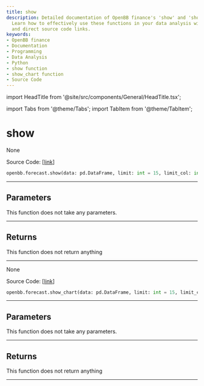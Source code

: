 ```yaml
---
title: show
description: Detailed documentation of OpenBB finance's 'show' and 'show_chart' functions.
  Learn how to effectively use these functions in your data analysis with clear instructions
  and direct source code links.
keywords:
- OpenBB finance
- Documentation
- Programming
- Data Analysis
- Python
- show function
- show_chart function
- Source Code
---
```


import HeadTitle from '@site/src/components/General/HeadTitle.tsx';

<HeadTitle title="show - Forecast - Reference | OpenBB SDK Docs" />

import Tabs from '@theme/Tabs';
import TabItem from '@theme/TabItem';

# show

<Tabs>
<TabItem value="model" label="Model" default>

None

Source Code: [[link](https://github.com/OpenBB-finance/OpenBBTerminal/tree/main/openbb_terminal/forecast/forecast_view.py#L227)]

```python
openbb.forecast.show(data: pd.DataFrame, limit: int = 15, limit_col: int = 10, name: str = "", export: str = "")
```

---

## Parameters

This function does not take any parameters.

---

## Returns

This function does not return anything

---

</TabItem>
<TabItem value="view" label="Chart">

None

Source Code: [[link](https://github.com/OpenBB-finance/OpenBBTerminal/tree/main/openbb_terminal/forecast/forecast_view.py#L227)]

```python
openbb.forecast.show_chart(data: pd.DataFrame, limit: int = 15, limit_col: int = 10, name: str = "", export: str = "")
```

---

## Parameters

This function does not take any parameters.

---

## Returns

This function does not return anything

---

</TabItem>
</Tabs>
